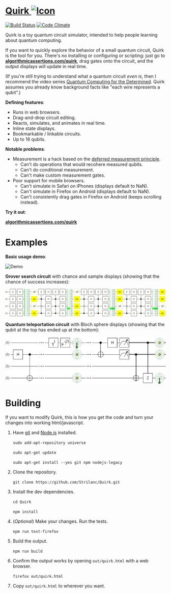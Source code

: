 # <a href="http://algorithmicassertions.com/quirk">Quirk <img src="doc/favicon.ico" alt="Icon" title="Icon" /></a>

[![Build Status](https://travis-ci.org/Strilanc/Quirk.svg?branch=master)](https://travis-ci.org/Strilanc/Quirk)
[![Code Climate](https://codeclimate.com/github/Strilanc/Quirk/badges/gpa.svg)](https://codeclimate.com/github/Strilanc/Quirk)

Quirk is a toy quantum circuit simulator, intended to help people learning about quantum computing.

If you want to quickly explore the behavior of a small quantum circuit, Quirk is the tool for you.
There's no installing or configuring or scripting: just go to **[algorithmicassertions.com/quirk](http://algorithmicassertions.com/quirk)**, drag gates onto the circuit, and the output displays will update in real time.

(If you're still trying to understand what a quantum circuit *even is*, then I recommend the video series [Quantum Computing for the Determined](https://www.youtube.com/playlist?list=PL1826E60FD05B44E4).
Quirk assumes you already know background facts like "each wire represents a qubit".)

**Defining features**:

- Runs in web browsers.
- Drag-and-drop circuit editing.
- Reacts, simulates, and animates in real time.
- Inline state displays.
- Bookmarkable / linkable circuits.
- Up to 16 qubits.

**Notable problems**:

- Measurement is a hack based on the [deferred measurement principle](https://en.wikipedia.org/wiki/Deferred_Measurement_Principle).
    - Can't do operations that would recohere measured qubits.
    - Can't do conditional measurement.
    - Can't make custom measurement gates.
- Poor support for mobile browsers.
    - Can't simulate in Safari on iPhones (displays default to NaN).
    - Can't simulate in Firefox on Android (displays default to NaN).
    - Can't consistently drag gates in Firefox on Android (keeps scrolling instead).

**Try it out**:

**[algorithmicassertions.com/quirk](http://algorithmicassertions.com/quirk)**

# Examples

**Basic usage demo**:

![Demo](/doc/README_Demo.gif)

**Grover search circuit** with chance and sample displays (showing that the chance of success increases):

![Grover search](/doc/README_Grover.gif)

**Quantum teleportation circuit** with Bloch sphere displays (showing that the qubit at the top has ended up at the bottom):

![Quantum teleportation](/doc/README_Teleportation.gif)

# Building

If you want to modify Quirk, this is how you get the code and turn your changes into working html/javascript.

1. Have [git](https://git-scm.com/) and [Node.js](https://nodejs.org/en/download/) installed.

    `sudo add-apt-repository universe`
    
    `sudo apt-get update`
    
    `sudo apt-get install --yes git npm nodejs-legacy`

2. Clone the repository.

    `git clone https://github.com/Strilanc/Quirk.git`

3. Install the dev dependencies.

    `cd Quirk`
    
    `npm install`

4. (*Optional*) Make your changes. Run the tests.

    `npm run test-firefox`

5. Build the output.

    `npm run build`

6. Confirm the output works by opening `out/quirk.html` with a web browser.

    `firefox out/quirk.html`

7. Copy `out/quirk.html` to wherever you want.
